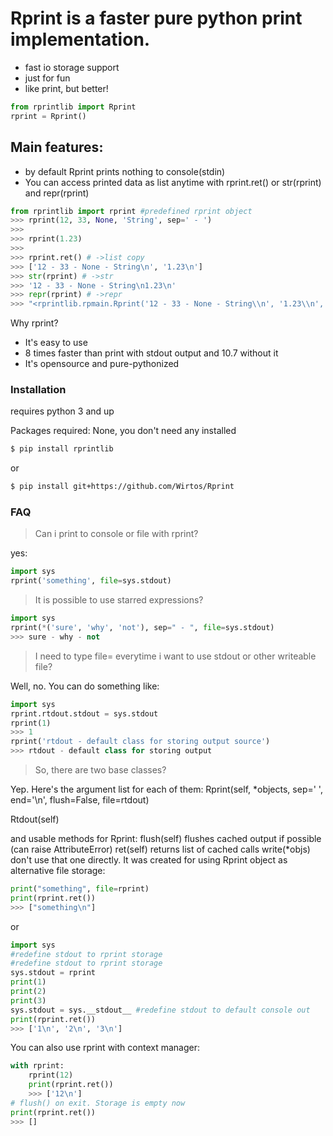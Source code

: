 # Rprint is a faster pure python print implementation.
  - fast io storage support
  - just for fun
  - like print, but better!

```python
from rprintlib import Rprint
rprint = Rprint()
```
## Main features:

  - by default Rprint prints nothing to console(stdin)
  - You can access printed data as list anytime with rprint.ret() or str(rprint) and repr(rprint)

```python
from rprintlib import rprint #predefined rprint object
>>> rprint(12, 33, None, 'String', sep=' - ')
>>>
>>> rprint(1.23)
>>> 
>>> rprint.ret() # ->list copy
>>> ['12 - 33 - None - String\n', '1.23\n']
>>> str(rprint) # ->str
>>> '12 - 33 - None - String\n1.23\n'
>>> repr(rprint) # ->repr 
>>> "<rprintlib.rpmain.Rprint('12 - 33 - None - String\\n', '1.23\\n', sep='', end='')>"
```

Why rprint?
  - It's easy to use
  - 8 times faster than print with stdout output and 10.7 without it
  - It's opensource and pure-pythonized

### Installation

requires python 3 and up

Packages required: None, you don't need any installed

```sh
$ pip install rprintlib
```
or
```sh
$ pip install git+https://github.com/Wirtos/Rprint
```

### FAQ
> Can i print to console or file with rprint?

yes:
```python
import sys
rprint('something', file=sys.stdout)
```
> It is possible to use starred expressions?

```python
import sys
rprint(*('sure', 'why', 'not'), sep=" - ", file=sys.stdout)
>>> sure - why - not
```
> I need to type file= everytime i want to use stdout or other writeable file?

Well, no. You can do something like:
```python
import sys
rprint.rtdout.stdout = sys.stdout
rprint(1)
>>> 1
rprint('rtdout - default class for storing output source')
>>> rtdout - default class for storing output
```
> So, there are two base classes?

Yep. Here's the argument list for each of them:
Rprint(self, *objects, sep=' ', end='\n', flush=False, file=rtdout)

Rtdout(self)

and usable methods for Rprint:
flush(self) flushes cached output if possible (can raise AttributeError)
ret(self) returns list of cached calls
write(*objs) don't use that one directly. It was created for using Rprint object as alternative file storage:
```python
print("something", file=rprint)
print(rprint.ret())
>>> ["something\n"]
```
or
```python
import sys
#redefine stdout to rprint storage 
#redefine stdout to rprint storage 
sys.stdout = rprint 
print(1)
print(2)
print(3)
sys.stdout = sys.__stdout__ #redefine stdout to default console out
print(rprint.ret())
>>> ['1\n', '2\n', '3\n']
```
You can also use rprint with context manager:
```python
with rprint:
    rprint(12)
    print(rprint.ret())
    >>> ['12\n']
# flush() on exit. Storage is empty now
print(rprint.ret())
>>> []
```
